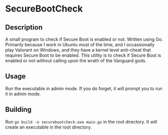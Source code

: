 # SecureBootCheck

## Description

A small program to check if Secure Boot is enabled or not. Written using Go.
Primarily because I work in Ubuntu most of the time, and I occassionally play Valorant on Windows, and they have a kernel level anti-cheat that requires Secure Boot to be enabled.
This utility is to check if Secure Boot is enabled or not without calling upon the wrath of the Vanguard gods.

## Usage

Run the executable in admin mode. If you do forget, it will prompt you to run it in admin mode.

## Building

Run `go build -o securebootcheck.exe main.go` in the root directory. It will create an executable in the root directory.